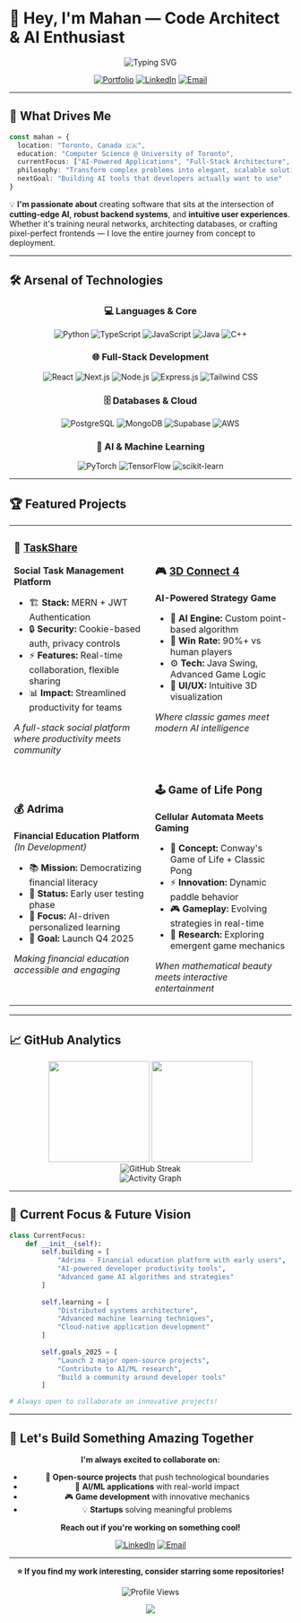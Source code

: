 # 🚀 Hey, I'm Mahan — Code Architect & AI Enthusiast

<div align="center">
  <img src="https://readme-typing-svg.herokuapp.com?font=Fira+Code&pause=1000&color=00D9FF&center=true&vCenter=true&width=520&lines=Computer+Science+%40+University+of+Toronto;Full-Stack+Developer;AI+%26+Machine+Learning+Explorer;Building+the+Future%2C+One+Commit+at+a+Time" alt="Typing SVG" />
</div>

<div align="center">
  
  [![Portfolio](https://img.shields.io/badge/Portfolio-FF5722?style=for-the-badge&logo=todoist&logoColor=white)](https://github.com/MahanNoosh)
  [![LinkedIn](https://img.shields.io/badge/LinkedIn-0077B5?style=for-the-badge&logo=linkedin&logoColor=white)](https://www.linkedin.com/in/mahan-nourhosseinalipour-b4aa36235)
  [![Email](https://img.shields.io/badge/Email-D14836?style=for-the-badge&logo=gmail&logoColor=white)](mailto:mahan.mnnr@gmail.com)
  
</div>

---

## 🎯 What Drives Me

```typescript
const mahan = {
  location: "Toronto, Canada 🇨🇦",
  education: "Computer Science @ University of Toronto",
  currentFocus: ["AI-Powered Applications", "Full-Stack Architecture", "Game Development"],
  philosophy: "Transform complex problems into elegant, scalable solutions",
  nextGoal: "Building AI tools that developers actually want to use"
}
```

💡 **I'm passionate about** creating software that sits at the intersection of **cutting-edge AI**, **robust backend systems**, and **intuitive user experiences**. Whether it's training neural networks, architecting databases, or crafting pixel-perfect frontends — I love the entire journey from concept to deployment.

---

## 🛠️ Arsenal of Technologies

<div align="center">

### 💻 Languages & Core
![Python](https://img.shields.io/badge/Python-3776AB?style=for-the-badge&logo=python&logoColor=white)
![TypeScript](https://img.shields.io/badge/TypeScript-007ACC?style=for-the-badge&logo=typescript&logoColor=white)
![JavaScript](https://img.shields.io/badge/JavaScript-F7DF1E?style=for-the-badge&logo=JavaScript&logoColor=white)
![Java](https://img.shields.io/badge/Java-ED8B00?style=for-the-badge&logo=openjdk&logoColor=white)
![C++](https://img.shields.io/badge/C++-00599C?style=for-the-badge&logo=c%2B%2B&logoColor=white)

### 🌐 Full-Stack Development
![React](https://img.shields.io/badge/React-20232A?style=for-the-badge&logo=react&logoColor=61DAFB)
![Next.js](https://img.shields.io/badge/Next.js-000000?style=for-the-badge&logo=next.js&logoColor=white)
![Node.js](https://img.shields.io/badge/Node.js-43853D?style=for-the-badge&logo=node.js&logoColor=white)
![Express.js](https://img.shields.io/badge/Express.js-404D59?style=for-the-badge&logo=express&logoColor=white)
![Tailwind CSS](https://img.shields.io/badge/Tailwind_CSS-38B2AC?style=for-the-badge&logo=tailwind-css&logoColor=white)

### 🗄️ Databases & Cloud
![PostgreSQL](https://img.shields.io/badge/PostgreSQL-316192?style=for-the-badge&logo=postgresql&logoColor=white)
![MongoDB](https://img.shields.io/badge/MongoDB-4EA94B?style=for-the-badge&logo=mongodb&logoColor=white)
![Supabase](https://img.shields.io/badge/Supabase-3ECF8E?style=for-the-badge&logo=supabase&logoColor=white)
![AWS](https://img.shields.io/badge/AWS-232F3E?style=for-the-badge&logo=amazon-aws&logoColor=white)

### 🤖 AI & Machine Learning
![PyTorch](https://img.shields.io/badge/PyTorch-EE4C2C?style=for-the-badge&logo=pytorch&logoColor=white)
![TensorFlow](https://img.shields.io/badge/TensorFlow-FF6F00?style=for-the-badge&logo=tensorflow&logoColor=white)
![scikit-learn](https://img.shields.io/badge/scikit--learn-F7931E?style=for-the-badge&logo=scikit-learn&logoColor=white)

</div>

---

## 🏆 Featured Projects

<div align="center">
<table>
<tr>
<td width="50%">

### 🔗 [TaskShare](https://web-development-project-1.onrender.com)
**Social Task Management Platform**
- 🏗️ **Stack:** MERN + JWT Authentication
- 🔒 **Security:** Cookie-based auth, privacy controls
- ⚡ **Features:** Real-time collaboration, flexible sharing
- 📊 **Impact:** Streamlined productivity for teams

*A full-stack social platform where productivity meets community*

</td>
<td width="50%">

### 🎮 [3D Connect 4](https://github.com/MahanNoosh/3D-Connect-4)
**AI-Powered Strategy Game**
- 🧠 **AI Engine:** Custom point-based algorithm  
- 🎯 **Win Rate:** 90%+ vs human players
- ⚙️ **Tech:** Java Swing, Advanced Game Logic
- 🎨 **UI/UX:** Intuitive 3D visualization

*Where classic games meet modern AI intelligence*

</td>
</tr>
<tr>
<td width="50%">

### 💰 Adrima
**Financial Education Platform** *(In Development)*
- 📚 **Mission:** Democratizing financial literacy
- 👥 **Status:** Early user testing phase
- 🔧 **Focus:** AI-driven personalized learning
- 🚀 **Goal:** Launch Q4 2025

*Making financial education accessible and engaging*

</td>
<td width="50%">

### 🕹️ Game of Life Pong
**Cellular Automata Meets Gaming**
- 🧬 **Concept:** Conway's Game of Life + Classic Pong
- ⚡ **Innovation:** Dynamic paddle behavior
- 🎮 **Gameplay:** Evolving strategies in real-time
- 🔬 **Research:** Exploring emergent game mechanics

*When mathematical beauty meets interactive entertainment*

</td>
</tr>
</table>
</div>

---

## 📈 GitHub Analytics

<div align="center">
  <img height="180em" src="https://github-readme-stats.vercel.app/api?username=MahanNoosh&show_icons=true&theme=tokyonight&include_all_commits=true&count_private=true"/>
  <img height="180em" src="https://github-readme-stats.vercel.app/api/top-langs/?username=MahanNoosh&layout=compact&langs_count=8&theme=tokyonight"/>
</div>

<div align="center">
  <img src="https://github-readme-streak-stats.herokuapp.com/?user=MahanNoosh&theme=tokyonight" alt="GitHub Streak"/>
</div>

<div align="center">
  <img src="https://github-readme-activity-graph.vercel.app/graph?username=MahanNoosh&theme=tokyo-night&hide_border=true" alt="Activity Graph"/>
</div>

---

## 🌱 Current Focus & Future Vision

```python
class CurrentFocus:
    def __init__(self):
        self.building = [
            "Adrima - Financial education platform with early users",
            "AI-powered developer productivity tools",
            "Advanced game AI algorithms and strategies"
        ]
        
        self.learning = [
            "Distributed systems architecture",
            "Advanced machine learning techniques", 
            "Cloud-native application development"
        ]
        
        self.goals_2025 = [
            "Launch 2 major open-source projects",
            "Contribute to AI/ML research",
            "Build a community around developer tools"
        ]

# Always open to collaborate on innovative projects!
```

---

## 🤝 Let's Build Something Amazing Together

<div align="center">

**I'm always excited to collaborate on:**
- 🚀 **Open-source projects** that push technological boundaries
- 🤖 **AI/ML applications** with real-world impact  
- 🎮 **Game development** with innovative mechanics
- 💡 **Startups** solving meaningful problems

**Reach out if you're working on something cool!**

[![LinkedIn](https://img.shields.io/badge/Let's_Connect-0077B5?style=for-the-badge&logo=linkedin&logoColor=white)](https://www.linkedin.com/in/mahan-nourhosseinalipour-b4aa36235)
[![Email](https://img.shields.io/badge/Say_Hello-D14836?style=for-the-badge&logo=gmail&logoColor=white)](mailto:mahan.mnnr@gmail.com)

</div>

---

<div align="center">
  
  **⭐ If you find my work interesting, consider starring some repositories!**
  
  ![Profile Views](https://komarev.com/ghpvc/?username=MahanNoosh&color=0077B5&style=for-the-badge&label=PROFILE+VIEWS)
  
</div>

<div align="center">
  <img src="https://capsule-render.vercel.app/api?type=waving&color=0077B5&height=100&section=footer"/>
</div>
